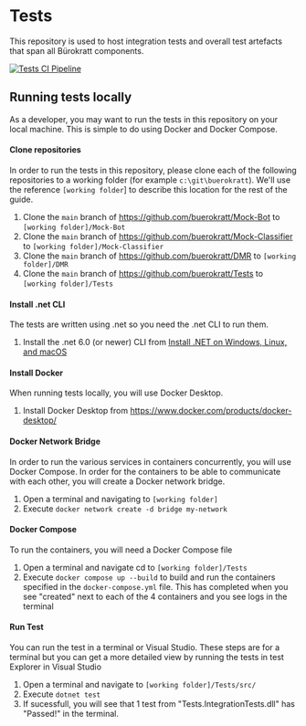 # Tests

This repository is used to host integration tests and overall test artefacts that span all Bürokratt components.

[![Tests CI Pipeline](https://github.com/buerokratt/Tests/actions/workflows/ci-pullrequest-main.yml/badge.svg)](https://github.com/buerokratt/Tests/actions/workflows/ci-pullrequest-main.yml)

## Running tests locally

As a developer, you may want to run the tests in this repository on your local machine. This is simple to do using Docker and Docker Compose.

#### Clone repositories

In order to run the tests in this repository, please clone each of the following repositories to a working folder (for example `c:\git\buerokratt`). We'll use the reference `[working folder`] to describe this location for the rest of the guide.

1. Clone the `main` branch of https://github.com/buerokratt/Mock-Bot to `[working folder]/Mock-Bot`
2. Clone the `main` branch of https://github.com/buerokratt/Mock-Classifier to `[working folder]/Mock-Classifier`
3. Clone the `main` branch of https://github.com/buerokratt/DMR to `[working folder]/DMR`
4. Clone the `main` branch of https://github.com/buerokratt/Tests to  `[working folder]/Tests`

#### Install .net CLI

The tests are written using .net so you need the .net CLI to run them.

1. Install the .net 6.0 (or newer) CLI from [Install .NET on Windows, Linux, and macOS](https://docs.microsoft.com/en-us/dotnet/core/install/)

#### Install Docker

When running tests locally, you will use Docker Desktop.

1. Install Docker Desktop from https://www.docker.com/products/docker-desktop/

#### Docker Network Bridge

In order to run the various services in containers concurrently, you will use Docker Compose. In order for the containers to be able to communicate with each other, you will create a Docker network bridge.

1. Open a terminal and navigating to `[working folder]`
2. Execute `docker network create -d bridge my-network`

#### Docker Compose

To run the containers, you will need a Docker Compose file

1. Open a terminal and navigate cd to `[working folder]/Tests`
3. Execute `docker compose up --build` to build and run the containers specified in the `docker-compose.yml` file. This has completed when you see "created" next to each of the 4 containers and you see logs in the terminal

#### Run Test

You can run the test in a terminal or Visual Studio. These steps are for a terminal but you can get a more detailed view by running the tests in test Explorer in Visual Studio

1. Open a terminal and navigate to `[working folder]/Tests/src/`
2. Execute `dotnet test`
3. If sucessfull, you will see that 1 test from "Tests.IntegrationTests.dll" has "Passed!" in the terminal.
